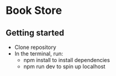 # Book Store

## Getting started

- Clone repository
- In the terminal, run:
  - npm install to install dependencies
  - npm run dev to spin up localhost
